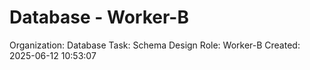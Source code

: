 # Database - Worker-B

Organization: Database
Task: Schema Design
Role: Worker-B
Created: 2025-06-12 10:53:07
